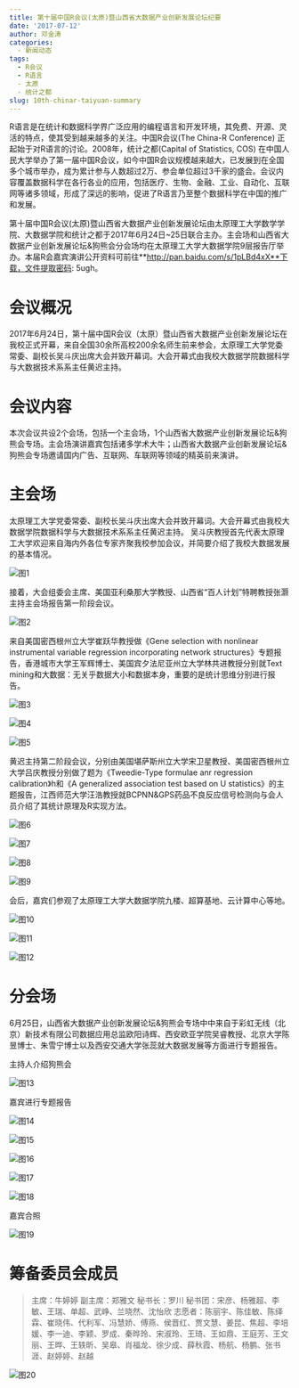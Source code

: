 ```yaml
---
title: 第十届中国R会议(太原)暨山西省大数据产业创新发展论坛纪要
date: '2017-07-12'
author: 邓金涛
categories:
  - 新闻动态
tags:
  - R会议
  - R语言
  - 太原
  - 统计之都
slug: 10th-chinar-taiyuan-summary
---
```


R语言是在统计和数据科学界广泛应用的编程语言和开发环境，其免费、开源、灵活的特点，使其受到越来越多的关注。中国R会议(The China-R Conference) 正起始于对R语言的讨论。2008年，统计之都(Capital of Statistics, COS) 在中国人民大学举办了第一届中国R会议，如今中国R会议规模越来越大，已发展到在全国多个城市举办，成为累计参与人数超过2万、参会单位超过3千家的盛会。会议内容覆盖数据科学在各行各业的应用，包括医疗、生物、金融、工业、自动化、互联网等诸多领域，形成了深远的影响，促进了R语言乃至整个数据科学在中国的推广和发展。

第十届中国R会议(太原)暨山西省大数据产业创新发展论坛由太原理工大学数学学院、大数据学院和统计之都于2017年6月24日~25日联合主办。主会场和山西省大数据产业创新发展论坛&狗熊会分会场均在太原理工大学大数据学院9层报告厅举办。本届R会嘉宾演讲公开资料可前往**http://pan.baidu.com/s/1pLBd4xX**下载，文件提取密码: 5ugh。

# 会议概况
2017年6月24日，第十届中国R会议（太原）暨山西省大数据产业创新发展论坛在我校正式开幕，来自全国30余所高校200余名师生前来参会，太原理工大学党委常委、副校长吴斗庆出席大会并致开幕词。大会开幕式由我校大数据学院数据科学与大数据技术系系主任黄迟主持。

# 会议内容
本次会议共设2个会场，包括一个主会场，1个山西省大数据产业创新发展论坛&狗熊会专场。主会场演讲嘉宾包括诸多学术大牛；山西省大数据产业创新发展论坛&狗熊会专场邀请国内广告、互联网、车联网等领域的精英前来演讲。

# 主会场
太原理工大学党委常委、副校长吴斗庆出席大会并致开幕词。大会开幕式由我校大数据学院数据科学与大数据技术系系主任黄迟主持。
吴斗庆教授首先代表太原理工大学欢迎来自海内外各位专家齐聚我校参加会议，并简要介绍了我校大数据发展的基本情况。

![图1](https://github.com/GunnerDJT/picture/blob/015b5e8185ddd8ca3fc719da55364f289013830e/1.jpg?raw=true)

接着，大会组委会主席、美国亚利桑那大学教授、山西省“百人计划”特聘教授张灏主持主会场报告第一阶段会议。

![图2](https://github.com/GunnerDJT/picture/blob/master/2.jpg?raw=true)

来自美国密西根州立大学崔跃华教授做《Gene selection with nonlinear instrumental variable regression incorporating network structures》专题报告，香港城市大学王军辉博士、美国宾夕法尼亚州立大学林共进教授分别就Text mining和大数据：无关乎数据大小和数据本身，重要的是统计思维分别进行报告。

![图3](https://github.com/GunnerDJT/picture/blob/master/3.jpg?raw=true)

![图4](https://github.com/GunnerDJT/picture/blob/master/4.jpg?raw=true)

![图5](https://github.com/GunnerDJT/picture/blob/master/5.jpg?raw=true)

黄迟主持第二阶段会议，分别由美国堪萨斯州立大学宋卫星教授、美国密西根州立大学吕庆教授分别做了题为《Tweedie-Type formulae anr regression calibration》h和《A generalized association test based on U statistics》的主题报告，江西师范大学汪浩教授就BCPNN&GPS药品不良反应信号检测向与会人员介绍了其统计原理及R实现方法。

![图6](https://github.com/GunnerDJT/picture/blob/master/6.jpg?raw=true)

![图7](https://github.com/GunnerDJT/picture/blob/master/7.jpg?raw=true)

![图8](https://github.com/GunnerDJT/picture/blob/master/8.jpg?raw=true)

![图9](https://github.com/GunnerDJT/picture/blob/master/9.jpg?raw=true)

会后，嘉宾们参观了太原理工大学大数据学院九楼、超算基地、云计算中心等地。

![图10](https://github.com/GunnerDJT/picture/blob/master/10.jpg?raw=true)

![图11](https://github.com/GunnerDJT/picture/blob/master/11.jpg?raw=true)

![图12](https://github.com/GunnerDJT/picture/blob/master/12.jpg?raw=true)

# 分会场

6月25日，山西省大数据产业创新发展论坛&狗熊会专场中中来自于彩虹无线（北京）新技术有限公司数据应用总监欧阳诗辉、西安欧亚学院吴睿教授、北京大学陈昱博士、朱雪宁博士以及西安交通大学张蕊就大数据发展等方面进行专题报告。

主持人介绍狗熊会

![图13](https://github.com/GunnerDJT/picture/blob/master/13.jpg?raw=true)

嘉宾进行专题报告

![图14](https://github.com/GunnerDJT/picture/blob/master/14.jpg?raw=true)

![图15](https://github.com/GunnerDJT/picture/blob/master/15.jpg?raw=true)

![图16](https://github.com/GunnerDJT/picture/blob/master/16.jpg?raw=true)

![图17](https://github.com/GunnerDJT/picture/blob/master/17.jpg?raw=true)

![图18](https://github.com/GunnerDJT/picture/blob/master/18.jpg?raw=true)

嘉宾合照

![图19](https://github.com/GunnerDJT/picture/blob/master/19.jpg?raw=true)

# 筹备委员会成员

> 主席：牛婷婷 
副主席：郑雅文
秘书长：罗川
秘书团：宋彦、杨雅超、李敏、王瑞、单超、武峥、兰晓然、沈怡欣
志愿者：陈丽宇、陈佳敏、陈绎霖、崔晓伟、代利军、冯慧娇、傅燕、侯晋红、贾文慧、姜昆、焦超、李培媛、李一迪、李颖、罗成、秦晔玲、宋淑玲、王琦、王如鼎、王庭芳、王文丽、王晔、王轶昕、吴皋、肖福龙、徐少成、薛秋霞、杨航、杨鹏、张书涯、赵婷婷、赵越
  
![图20](https://github.com/GunnerDJT/picture/blob/master/20.jpg?raw=true)
